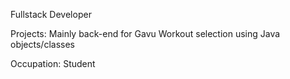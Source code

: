 Fullstack Developer

Projects:
Mainly back-end for Gavu
Workout selection using Java objects/classes

Occupation:
Student

